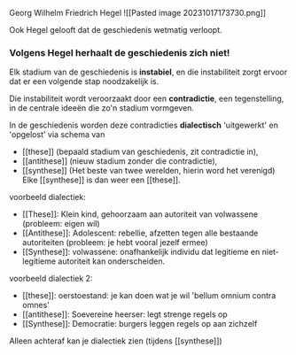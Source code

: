 Georg Wilhelm Friedrich Hegel
![[Pasted image 20231017173730.png]]


Ook Hegel gelooft dat de geschiedenis wetmatig verloopt.

### Volgens Hegel herhaalt de geschiedenis zich niet!

Elk stadium van de geschiedenis is **instabiel**, en die instabiliteit zorgt ervoor dat er een volgende stap noodzakelijk is.

Die instabiliteit wordt veroorzaakt door een **contradictie**, een tegenstelling, in de centrale ideeën die zo'n stadium vormgeven.

In de geschiedenis worden deze contradicties **dialectisch** 'uitgewerkt' en 'opgelost' via schema van 
- [[these]] (bepaald stadium van geschiedenis, zit contradictie in), 
- [[antithese]] (nieuw stadium zonder die contradictie), 
- [[synthese]] (Het beste van twee werelden, hierin word het verenigd)
Elke [[synthese]] is dan weer een [[these]].

voorbeeld dialectiek:
- [[These]]: Klein kind, gehoorzaam aan autoriteit van volwassene (probleem: eigen wil)
- [[Antithese]]: Adolescent: rebellie, afzetten tegen alle bestaande autoriteiten (probleem: je hebt vooral jezelf ermee)
- [[Synthese]]: volwassene: onafhankelijk individu dat legitieme en niet-legitieme autoriteit kan onderscheiden.

voorbeeld dialectiek 2:
- [[these]]: oerstoestand: je kan doen wat je wil 'bellum omnium contra omnes'
- [[antithese]]: Soevereine heerser: legt strenge regels op
- [[Synthese]]: Democratie: burgers leggen regels op aan zichzelf

Alleen achteraf kan je dialectiek zien (tijdens [[synthese]])



